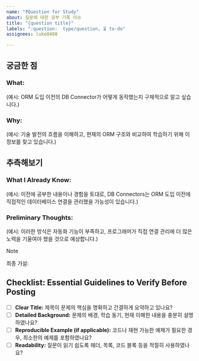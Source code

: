 ```yaml
---
name: "❓Question for Study"
about: 질문에 대한 공부 기록 이슈
title: "{question title}"
labels: ":question:  type/question, ⏳ to-do"
assignees: luke0408

---
```


<!-- 
  Title: 질문의 핵심을 간결하게 요약해 주세요.
  예시: "How did DB Connectors work before the advent of ORMs?"
-->

<!-- 
  Section 1: 궁금한 점
  - What: 알고 싶은 구체적인 내용을 작성하세요.
  - Why: 그 정보를 왜 알고 싶은지, 학습 동기를 설명하세요.
-->
## 궁금한 점

### **What:**  
  (예시: ORM 도입 이전의 DB Connector가 어떻게 동작했는지 구체적으로 알고 싶습니다.)

### **Why:**  
  (예시: 기술 발전의 흐름을 이해하고, 현재의 ORM 구조와 비교하여 학습하기 위해 이 정보를 찾고 있습니다.)

<!-- 
  Section 2: 추측해보기
  - What I Already Know: 자료 조사 이전에 본인이 이미 알고 있는 내용이나 관점을 작성하세요.
  - Preliminary Thoughts: 그에 기반한 초기 생각이나 가설을 서술하세요.
-->
## 추측해보기

### **What I Already Know:**  
  (예시: 이전에 공부한 내용이나 경험을 토대로, DB Connectors는 ORM 도입 이전에 직접적인 데이터베이스 연결을 관리했을 가능성이 있습니다.)

### **Preliminary Thoughts:**  
  (예시: 이러한 방식은 자동화 기능이 부족하고, 프로그래머가 직접 연결 관리에 더 많은 노력을 기울여야 했을 것으로 예상합니다.)

> [!NOTE]
> 최종 가설: 

<!-- 
  Checklist: 질문 작성 전 반드시 확인할 사항입니다.
  이 체크리스트를 통해 질문이 명확하고, 주제에 적합하며, 답변자가 이해하기 쉬운지 점검할 수 있습니다.
-->
## Checklist: Essential Guidelines to Verify Before Posting
- [ ] **Clear Title:** 제목이 문제의 핵심을 명확하고 간결하게 요약하고 있나요?
- [ ] **Detailed Background:** 문제의 배경, 학습 동기, 현재 이해한 내용을 충분히 설명하였나요?
- [ ] **Reproducible Example (if applicable):** 코드나 재현 가능한 예제가 필요한 경우, 최소한의 예제를 포함하였나요?
- [ ] **Readability:** 질문이 읽기 쉽도록 헤더, 목록, 코드 블록 등을 적절히 사용하였나요?
